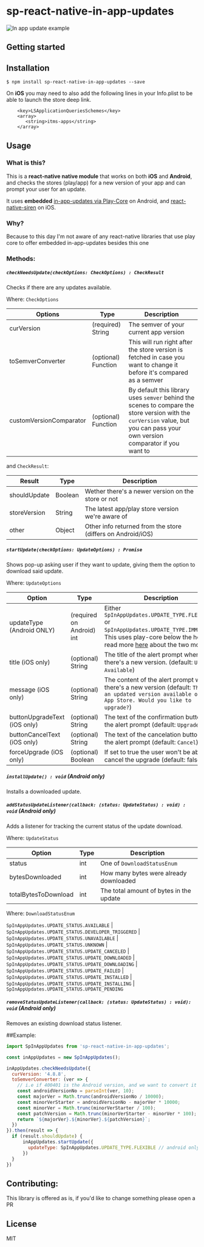 # sp-react-native-in-app-updates

![In app update example](https://user-images.githubusercontent.com/8539174/88419625-6db0ef00-cddd-11ea-814e-389db852368b.gif)

## Getting started

## Installation

`$ npm install sp-react-native-in-app-updates --save`


On **iOS** you may need to also add the following lines in your Info.plist to be able to launch the store deep link.

```
	<key>LSApplicationQueriesSchemes</key>
	<array>
	   <string>itms-apps</string>
	</array>
```

## Usage

### What is this?

This is a **react-native native module** that works on both **iOS** and **Android**, and checks the stores (play/app) for a new version of your app and can prompt your user for an update.

It uses **embedded** [in-app-updates via Play-Core](https://developer.android.com/guide/playcore/in-app-updates) on Android, and [react-native-siren](https://github.com/GantMan/react-native-siren) on iOS.

### Why?
Because to this day I'm not aware of any react-native libraries that use play core to offer embedded in-app-updates besides this one

### Methods:

##### `checkNeedsUpdate(checkOptions: CheckOptions) : CheckResult`

Checks if there are any updates available.

Where: 
`CheckOptions`

| Options | Type  | Description  |
|---|---|---|
| curVersion  | (required) String | The semver of your current app version  |
|  toSemverConverter | (optional) Function  |  This will run right after the store version is fetched in case you want to change it before it's compared as a semver |
|  customVersionComparator | (optional) Function  | By default this library uses `semver` behind the scenes to compare the store version with the `curVersion` value, but you can pass your own version comparator if you want to |

and `CheckResult`:

| Result | Type  | Description  |
|---|---|---|
| shouldUpdate  | Boolean | Wether there's a newer version on the store or not  |
|  storeVersion | String  |  The latest app/play store version we're aware of |
|  other | Object  | Other info returned from the store (differs on Android/iOS) |



##### `startUpdate(checkOptions: UpdateOptions) : Promise`

Shows pop-up asking user if they want to update, giving them the option to download said update.

Where: 
`UpdateOptions `

| Option | Type  | Description  |
|---|---|---|
| updateType (Android ONLY) | (required on Android) int | Either `SpInAppUpdates.UPDATE_TYPE.FLEXIBLE` or `SpInAppUpdates.UPDATE_TYPE.IMMEDIATE`. This uses play-core below the hood, read more [here](https://developer.android.com/guide/playcore/in-app-updates) about the two modes. |
|  title (iOS only) | (optional) String  |  The title of the alert prompt when there's a new version. (default: `Update Available`) |
|  message (iOS only) | (optional) String  |  The content of the alert prompt when there's a new version (default: `There is an updated version available on the App Store. Would you like to upgrade?`)|
|  buttonUpgradeText (iOS only) | (optional) String  |  The text of the confirmation button on the alert prompt (default: `Upgrade `)|
|  buttonCancelText (iOS only) | (optional) String  |  The text of the cancelation button on the alert prompt (default: `Cancel`)|
|  forceUpgrade (iOS only) | (optional) Boolean  |  If set to true the user won't be able to cancel the upgrade (default: false)|

##### `installUpdate() : void` (Android only)

Installs a downloaded update.

##### `addStatusUpdateListener(callback: (status: UpdateStatus) : void) : void` (Android only)

Adds a listener for tracking the current status of the update download.

Where: `UpdateStatus`

| Option | Type  | Description  |
|---|---|---|
|  status | int | One of `DownloadStatusEnum` |
|  bytesDownloaded | int | How many bytes were already downloaded |
|  totalBytesToDownload | int | The total amount of bytes in the update |

Where: `DownloadStatusEnum`

`SpInAppUpdates.UPDATE_STATUS.AVAILABLE` |
`SpInAppUpdates.UPDATE_STATUS.DEVELOPER_TRIGGERED` |
`SpInAppUpdates.UPDATE_STATUS.UNAVAILABLE` |
`SpInAppUpdates.UPDATE_STATUS.UNKNOWN` |
`SpInAppUpdates.UPDATE_STATUS.UPDATE_CANCELED` |
`SpInAppUpdates.UPDATE_STATUS.UPDATE_DOWNLOADED` |
`SpInAppUpdates.UPDATE_STATUS.UPDATE_DOWNLOADING` |
`SpInAppUpdates.UPDATE_STATUS.UPDATE_FAILED` |
`SpInAppUpdates.UPDATE_STATUS.UPDATE_INSTALLED` |
`SpInAppUpdates.UPDATE_STATUS.UPDATE_INSTALLING` |
`SpInAppUpdates.UPDATE_STATUS.UPDATE_PENDING`

##### `removeStatusUpdateListener(callback: (status: UpdateStatus) : void): void` (Android only)

Removes an existing download status listener.

##Example:

```javascript
import SpInAppUpdates from 'sp-react-native-in-app-updates';

const inAppUpdates = new SpInAppUpdates();

inAppUpdates.checkNeedsUpdate({
  curVersion: '4.8.8',
  toSemverConverter: (ver => {
    // i.e if 400401 is the Android version, and we want to convert it to 4.4.1
    const androidVersionNo = parseInt(ver, 10);
    const majorVer = Math.trunc(androidVersionNo / 10000);
    const minorVerStarter = androidVersionNo - majorVer * 10000;
    const minorVer = Math.trunc(minorVerStarter / 100);
    const patchVersion = Math.trunc(minorVerStarter - minorVer * 100);
    return `${majorVer}.${minorVer}.${patchVersion}`;
  })
}).then(result => {
  if (result.shouldUpdate) {
	  inAppUpdates.startUpdate({
	    updateType: SpInAppUpdates.UPDATE_TYPE.FLEXIBLE // android only, on iOS the user will be promped to go to your app store page
	  })
  }
})

```

## Contributing:

This library is offered as is, if you'd like to change something please open a PR

## License
MIT
